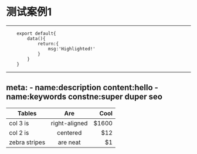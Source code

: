 # 测试案例1
---

<Common-Democode title="基本用法" description="基本按钮用法">
  <test-test1></test-test1>
  <highlight-code slot="codeText" lang="vue">
    <template>
      <div class="demo-button">
        <div>
          <Common-button>默认按钮</Common-button>
          <Common-button type="primary">主要按钮</Common-button>
          <Common-button type="success">成功按钮</Common-button>
          <Common-button type="info">信息按钮</Common-button>
          <Common-button type="warning">警告按钮</Common-button>
          <Common-button type="danger">危险按钮</Common-button>
        </div>
      </div>
    </template>
  </highlight-code>
</Common-Democode>

<Common-DemoApi></Common-DemoApi>

``` js{4}
	export default{
		data(){
			return:{
				msg:'Highlighted!'
			}
		}
	}
```

---
meta:
		- name:description
			content:hello
		- name:keywords
			constne:super duper seo
---

 Tables        | Are           | Cool  |
| ------------- |:-------------:| -----:|
| col 3 is      | right-aligned | $1600 |
| col 2 is      | centered      |   $12 |
| zebra stripes | are neat      |    $1 |